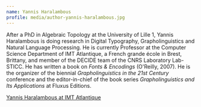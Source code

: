 ```yaml
---
name: Yannis Haralambous
profile: media/author-yannis-haralambous.jpg
---
```

After a PhD in Algebraic Topology at the University of Lille 1, Yannis Haralambous is doing research in Digital Typography, Grapholinguistics and Natural Language Processing. He is currently Professor at the Computer Science Department of IMT Atlantique, a French grande école in Brest, Brittany, and member of the DECIDE team of the CNRS Laboratory Lab-STICC. He has written a book on *Fonts & Encodings* (O'Reilly, 2007). He is the organizer of the biennial *Grapholinguistics in the 21st Century* conference and the editor-in-chief of the book series *Grapholinguistics and Its Applications* at Fluxus Editions.

[Yannis Haralambous at IMT Atlantique](https://www.imt-atlantique.fr/en/person/yannis-haralambous)
